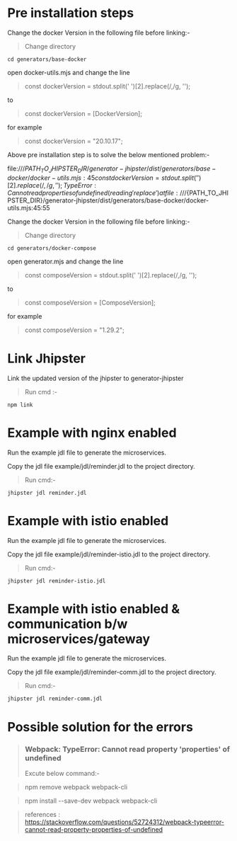 # Pre installation steps

Change the docker Version in the following file before linking:-

> Change directory

```
cd generators/base-docker
```

open docker-utils.mjs and change the line

> const dockerVersion = stdout.split(' ')[2].replace(/,/g, '');

to

> const dockerVersion = [DockerVersion];

for example

> const dockerVersion = "20.10.17";

Above pre installation step is to solve the below mentioned problem:-

file:///${PATH_TO_JHIPSTER_DIR}/generator-jhipster/dist/generators/base-docker/docker-utils.mjs:45
            const dockerVersion = stdout.split(' ')[2].replace(/,/g, '');
TypeError: Cannot read properties of undefined (reading 'replace')
    at file:///${PATH_TO_JHIPSTER_DIR}/generator-jhipster/dist/generators/base-docker/docker-utils.mjs:45:55

Change the docker Version in the following file before linking:-

> Change directory

```
cd generators/docker-compose
```

open generator.mjs and change the line

> const composeVersion = stdout.split(' ')[2].replace(/,/g, '');

to

> const composeVersion = [ComposeVersion];

for example

> const composeVersion = "1.29.2";

# Link Jhipster

Link the updated version of the jhipster to generator-jhipster

> Run cmd :-

```
npm link
```

# Example with nginx enabled

Run the example jdl file to generate the microservices.

Copy the jdl file example/jdl/reminder.jdl to the project directory.

> Run cmd:-

```
jhipster jdl reminder.jdl
```

# Example with istio enabled

Run the example jdl file to generate the microservices.

Copy the jdl file example/jdl/reminder-istio.jdl to the project directory.

> Run cmd:-

```
jhipster jdl reminder-istio.jdl
```

# Example with istio enabled & communication b/w microservices/gateway

Run the example jdl file to generate the microservices.

Copy the jdl file example/jdl/reminder-comm.jdl to the project directory.

> Run cmd:-

```
jhipster jdl reminder-comm.jdl
```

# Possible solution for the errors

> ### Webpack: TypeError: Cannot read property 'properties' of undefined
>
> Excute below command:-

> npm remove webpack webpack-cli

> npm install --save-dev webpack webpack-cli

> references : https://stackoverflow.com/questions/52724312/webpack-typeerror-cannot-read-property-properties-of-undefined
